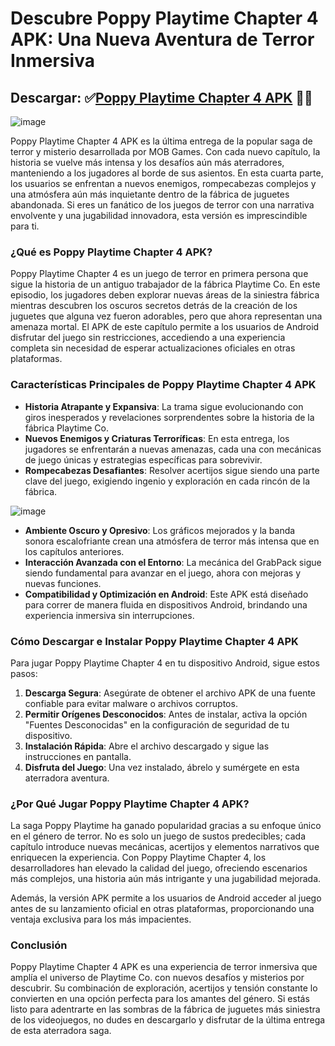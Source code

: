 # **Descubre Poppy Playtime Chapter 4 APK: Una Nueva Aventura de Terror Inmersiva**
## Descargar: ✅[Poppy Playtime Chapter 4 APK](https://spoo.me/9LHAfs) 🔗📲

![image](https://github.com/user-attachments/assets/8733500c-a680-430d-8f07-7d246d8dcacc)

Poppy Playtime Chapter 4 APK es la última entrega de la popular saga de terror y misterio desarrollada por MOB Games. Con cada nuevo capítulo, la historia se vuelve más intensa y los desafíos aún más aterradores, manteniendo a los jugadores al borde de sus asientos. En esta cuarta parte, los usuarios se enfrentan a nuevos enemigos, rompecabezas complejos y una atmósfera aún más inquietante dentro de la fábrica de juguetes abandonada. Si eres un fanático de los juegos de terror con una narrativa envolvente y una jugabilidad innovadora, esta versión es imprescindible para ti.

### **¿Qué es Poppy Playtime Chapter 4 APK?**
Poppy Playtime Chapter 4 es un juego de terror en primera persona que sigue la historia de un antiguo trabajador de la fábrica Playtime Co. En este episodio, los jugadores deben explorar nuevas áreas de la siniestra fábrica mientras descubren los oscuros secretos detrás de la creación de los juguetes que alguna vez fueron adorables, pero que ahora representan una amenaza mortal. El APK de este capítulo permite a los usuarios de Android disfrutar del juego sin restricciones, accediendo a una experiencia completa sin necesidad de esperar actualizaciones oficiales en otras plataformas.

### **Características Principales de Poppy Playtime Chapter 4 APK**

- **Historia Atrapante y Expansiva**: La trama sigue evolucionando con giros inesperados y revelaciones sorprendentes sobre la historia de la fábrica Playtime Co.
- **Nuevos Enemigos y Criaturas Terroríficas**: En esta entrega, los jugadores se enfrentarán a nuevas amenazas, cada una con mecánicas de juego únicas y estrategias específicas para sobrevivir.
- **Rompecabezas Desafiantes**: Resolver acertijos sigue siendo una parte clave del juego, exigiendo ingenio y exploración en cada rincón de la fábrica.

![image](https://github.com/user-attachments/assets/7dad1516-ed5d-4a4d-8875-5624fa25bd94)

- **Ambiente Oscuro y Opresivo**: Los gráficos mejorados y la banda sonora escalofriante crean una atmósfera de terror más intensa que en los capítulos anteriores.
- **Interacción Avanzada con el Entorno**: La mecánica del GrabPack sigue siendo fundamental para avanzar en el juego, ahora con mejoras y nuevas funciones.
- **Compatibilidad y Optimización en Android**: Este APK está diseñado para correr de manera fluida en dispositivos Android, brindando una experiencia inmersiva sin interrupciones.

### **Cómo Descargar e Instalar Poppy Playtime Chapter 4 APK**

Para jugar Poppy Playtime Chapter 4 en tu dispositivo Android, sigue estos pasos:

1. **Descarga Segura**: Asegúrate de obtener el archivo APK de una fuente confiable para evitar malware o archivos corruptos.
2. **Permitir Orígenes Desconocidos**: Antes de instalar, activa la opción "Fuentes Desconocidas" en la configuración de seguridad de tu dispositivo.
3. **Instalación Rápida**: Abre el archivo descargado y sigue las instrucciones en pantalla.
4. **Disfruta del Juego**: Una vez instalado, ábrelo y sumérgete en esta aterradora aventura.

### **¿Por Qué Jugar Poppy Playtime Chapter 4 APK?**

La saga Poppy Playtime ha ganado popularidad gracias a su enfoque único en el género de terror. No es solo un juego de sustos predecibles; cada capítulo introduce nuevas mecánicas, acertijos y elementos narrativos que enriquecen la experiencia. Con Poppy Playtime Chapter 4, los desarrolladores han elevado la calidad del juego, ofreciendo escenarios más complejos, una historia aún más intrigante y una jugabilidad mejorada. 

Además, la versión APK permite a los usuarios de Android acceder al juego antes de su lanzamiento oficial en otras plataformas, proporcionando una ventaja exclusiva para los más impacientes.

### **Conclusión**

Poppy Playtime Chapter 4 APK es una experiencia de terror inmersiva que amplía el universo de Playtime Co. con nuevos desafíos y misterios por descubrir. Su combinación de exploración, acertijos y tensión constante lo convierten en una opción perfecta para los amantes del género. Si estás listo para adentrarte en las sombras de la fábrica de juguetes más siniestra de los videojuegos, no dudes en descargarlo y disfrutar de la última entrega de esta aterradora saga.
